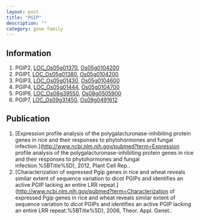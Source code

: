 ```yaml
---
layout: post
title: "PGIP"
description: ""
category: gene family
---
```


## Information
1. PGIP2, [LOC_Os05g01370](http://rice.plantbiology.msu.edu/cgi-bin/ORF_infopage.cgi?orf=LOC_Os05g01370), [Os05g0104200](http://rapdb.dna.affrc.go.jp/viewer/gbrowse_details/irgsp1?name=Os05g0104200)
2. PGIP1, [LOC_Os05g01380](http://rice.plantbiology.msu.edu/cgi-bin/ORF_infopage.cgi?orf=LOC_Os05g01380), [Os05g0104200](http://rapdb.dna.affrc.go.jp/viewer/gbrowse_details/irgsp1?name=Os05g0104200)
3. PGIP3, [LOC_Os05g01430](http://rice.plantbiology.msu.edu/cgi-bin/ORF_infopage.cgi?orf=LOC_Os05g01430), [Os05g0104600](http://rapdb.dna.affrc.go.jp/viewer/gbrowse_details/irgsp1?name=Os05g0104600)
4. PGIP4, [LOC_Os05g01444](http://rice.plantbiology.msu.edu/cgi-bin/ORF_infopage.cgi?orf=LOC_Os05g01444), [Os05g0104700](http://rapdb.dna.affrc.go.jp/viewer/gbrowse_details/irgsp1?name=Os05g0104700)
5. PGIP6, [LOC_Os08g39550](http://rice.plantbiology.msu.edu/cgi-bin/ORF_infopage.cgi?orf=LOC_Os08g39550), [Os08g0505900](http://rapdb.dna.affrc.go.jp/viewer/gbrowse_details/irgsp1?name=Os08g0505900)
6. PGIP7, [LOC_Os09g31450](http://rice.plantbiology.msu.edu/cgi-bin/ORF_infopage.cgi?orf=LOC_Os09g31450), [Os09g0491612](http://rapdb.dna.affrc.go.jp/viewer/gbrowse_details/irgsp1?name=Os09g0491612)

## Publication
1. [Expression profile analysis of the polygalacturonase-inhibiting protein genes in rice and their responses to phytohormones and fungal infection.](http://www.ncbi.nlm.nih.gov/pubmed?term=Expression profile analysis of the polygalacturonase-inhibiting protein genes in rice and their responses to phytohormones and fungal infection.%5BTitle%5D), 2012, Plant Cell Rep..
2. [Characterization of expressed Pgip genes in rice and wheat reveals similar extent of sequence variation to dicot PGIPs and identifies an active PGIP lacking an entire LRR repeat.](http://www.ncbi.nlm.nih.gov/pubmed?term=Characterization of expressed Pgip genes in rice and wheat reveals similar extent of sequence variation to dicot PGIPs and identifies an active PGIP lacking an entire LRR repeat.%5BTitle%5D), 2006, Theor. Appl. Genet..


